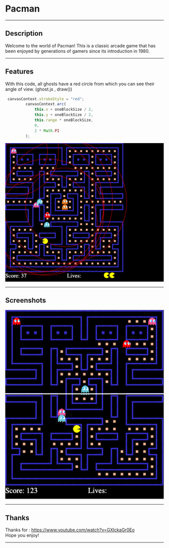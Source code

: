# Pacman

---

## Description

Welcome to the world of Pacman! This is a classic arcade game that has been enjoyed by generations of gamers since its introduction in 1980. <br />

---

## Features

With this code, all ghosts have a red circle from which you can see their angle of view.
(ghost.js , draw())

```javascript
 canvasContext.strokeStyle = "red";
         canvasContext.arc(
             this.x + oneBlockSize / 2,
             this.y + oneBlockSize / 2,
             this.range * oneBlockSize,
             0,
             2 * Math.PI
         );
```
![Screenshot](3.png)

---

## Screenshots

![Screenshot](1.png)
![Screenshot](2.png)

---

## Thanks

Thanks for : https://www.youtube.com/watch?v=GXlckaGr0Eo <br />
Hope you enjoy!

---
